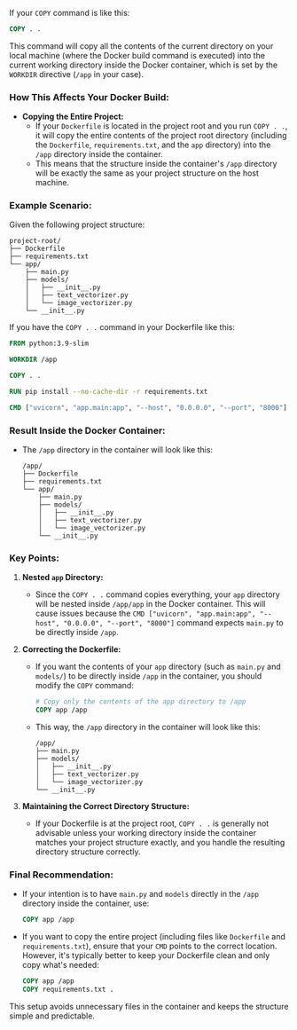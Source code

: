 If your `COPY` command is like this:

```dockerfile
COPY . .
```

This command will copy all the contents of the current directory on your local machine (where the Docker build command is executed) into the current working directory inside the Docker container, which is set by the `WORKDIR` directive (`/app` in your case).

### How This Affects Your Docker Build:

- **Copying the Entire Project:**
  - If your `Dockerfile` is located in the project root and you run `COPY . .`, it will copy the entire contents of the project root directory (including the `Dockerfile`, `requirements.txt`, and the `app` directory) into the `/app` directory inside the container.
  - This means that the structure inside the container's `/app` directory will be exactly the same as your project structure on the host machine.

### Example Scenario:

Given the following project structure:

```
project-root/
├── Dockerfile
├── requirements.txt
└── app/
    ├── main.py
    ├── models/
    │   ├── __init__.py
    │   ├── text_vectorizer.py
    │   └── image_vectorizer.py
    └── __init__.py
```

If you have the `COPY . .` command in your Dockerfile like this:

```dockerfile
FROM python:3.9-slim

WORKDIR /app

COPY . .

RUN pip install --no-cache-dir -r requirements.txt

CMD ["uvicorn", "app.main:app", "--host", "0.0.0.0", "--port", "8000"]
```

### Result Inside the Docker Container:

- The `/app` directory in the container will look like this:

  ```
  /app/
  ├── Dockerfile
  ├── requirements.txt
  └── app/
      ├── main.py
      ├── models/
      │   ├── __init__.py
      │   ├── text_vectorizer.py
      │   └── image_vectorizer.py
      └── __init__.py
  ```

### Key Points:

1. **Nested `app` Directory:**
   - Since the `COPY . .` command copies everything, your `app` directory will be nested inside `/app/app` in the Docker container. This will cause issues because the `CMD ["uvicorn", "app.main:app", "--host", "0.0.0.0", "--port", "8000"]` command expects `main.py` to be directly inside `/app`.

2. **Correcting the Dockerfile:**
   - If you want the contents of your `app` directory (such as `main.py` and `models/`) to be directly inside `/app` in the container, you should modify the `COPY` command:

     ```dockerfile
     # Copy only the contents of the app directory to /app
     COPY app /app
     ```

   - This way, the `/app` directory in the container will look like this:

     ```
     /app/
     ├── main.py
     ├── models/
     │   ├── __init__.py
     │   ├── text_vectorizer.py
     │   └── image_vectorizer.py
     └── __init__.py
     ```

3. **Maintaining the Correct Directory Structure:**
   - If your Dockerfile is at the project root, `COPY . .` is generally not advisable unless your working directory inside the container matches your project structure exactly, and you handle the resulting directory structure correctly.

### Final Recommendation:

- If your intention is to have `main.py` and `models` directly in the `/app` directory inside the container, use:

  ```dockerfile
  COPY app /app
  ```

- If you want to copy the entire project (including files like `Dockerfile` and `requirements.txt`), ensure that your `CMD` points to the correct location. However, it's typically better to keep your Dockerfile clean and only copy what's needed:

  ```dockerfile
  COPY app /app
  COPY requirements.txt .
  ```

This setup avoids unnecessary files in the container and keeps the structure simple and predictable.